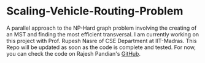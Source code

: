 # Scaling-Vehicle-Routing-Problem
A parallel approach to the NP-Hard graph problem involving the creating of an MST and finding the most efficient transversal. I am currently working on this project with Prof. Rupesh Nasre of CSE Department at IIT-Madras. This Repo will be updated as soon as the code is complete and tested. For now, you can check the code on Rajesh Pandian's [GitHub](https://github.com/mrprajesh/parMDS).

